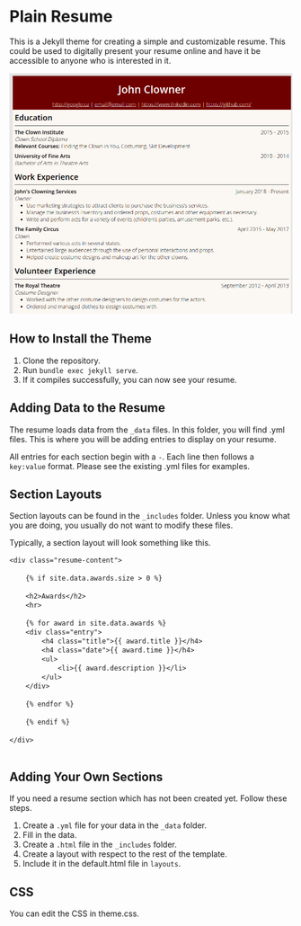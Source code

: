 # Plain Resume
This is a Jekyll theme for creating a simple and customizable resume. This could be used to digitally present your resume online and have it be accessible to anyone who is interested in it. 

![partial preview](plainresumepreview.png)

## How to Install the Theme

1. Clone the repository.
2. Run `bundle exec jekyll serve`.
3. If it compiles successfully, you can now see your resume.

## Adding Data to the Resume
The resume loads data from the `_data` files. In this folder, you will find .yml files. This is where you will be adding entries to display on your resume.

All entries for each section begin with a `-`. Each line then follows a `key:value` format. Please see the existing .yml files for examples.


## Section Layouts
Section layouts can be found in the `_includes` folder. Unless you know what you are doing, you usually do not want to modify these files. 

Typically, a section layout will look something like this.

```
<div class="resume-content">

    {% if site.data.awards.size > 0 %}
    
    <h2>Awards</h2>
    <hr>
    
    {% for award in site.data.awards %}
    <div class="entry">
        <h4 class="title">{{ award.title }}</h4>
        <h4 class="date">{{ award.time }}</h4>
        <ul>
            <li>{{ award.description }}</li>
        </ul>
    </div>
    
    {% endfor %}
    
    {% endif %}
    
</div>
    
```

## Adding Your Own Sections
If you need a resume section which has not been created yet. Follow these steps. 

1. Create a `.yml` file for your data in the `_data` folder.
2. Fill in the data.
3. Create a `.html` file in the `_includes` folder.
4. Create a layout with respect to the rest of the template.
5. Include it in the default.html file in `layouts`.

## CSS

You can edit the CSS in theme.css.  